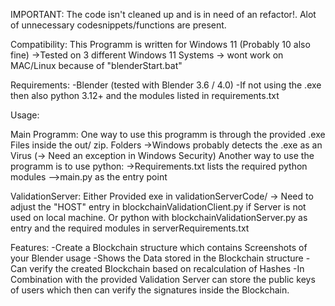 IMPORTANT:
The code isn't cleaned up and is in need of an refactor!.
Alot of unnecessary codesnippets/functions are present.


Compatibility:
This Programm is written for Windows 11 (Probably 10 also fine)
->Tested on 3 different Windows 11 Systems
-> wont work on MAC/Linux because of "blenderStart.bat"

Requirements:
-Blender (tested with Blender 3.6 / 4.0)
-If not using the .exe then also python 3.12+ and the modules listed in requirements.txt

Usage:

Main Programm:
One way to use this programm is through the provided .exe Files inside the out/ zip. Folders
->Windows probably detects the .exe as an Virus (-> Need an exception in Windows Security)
Another way to use the programm is to use python:
->Requirements.txt lists the required python modules
-->main.py as the entry point

ValidationServer:
Either Provided exe in validationServerCode/
-> Need to adjust the "HOST" entry in blockchainValidationClient.py if Server is not used on local machine.
Or python with blockchainValidationServer.py as entry and the required modules in serverRequirements.txt


Features:
-Create a Blockchain structure which contains Screenshots of your Blender usage
-Shows the Data stored in the Blockchain structure
-Can verify the created Blockchain based on recalculation of Hashes
-In Combination with the provided Validation Server can store the public keys of users which then can verify the signatures inside the Blockchain.